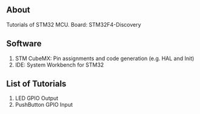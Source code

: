 ## About
Tutorials of STM32 MCU. 
Board: STM32F4-Discovery 

## Software
1) STM CubeMX: Pin assignments and code generation (e.g. HAL and Init)
2) IDE: System Workbench for STM32


## List of Tutorials

1) LED           GPIO Output 
2) PushButton    GPIO Input 

